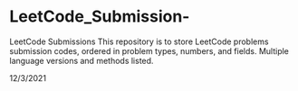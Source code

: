 # LeetCode_Submission-
LeetCode Submissions
This repository is to store LeetCode problems submission codes, ordered in problem types, numbers, and fields. Multiple language versions and methods listed. 

12/3/2021 
